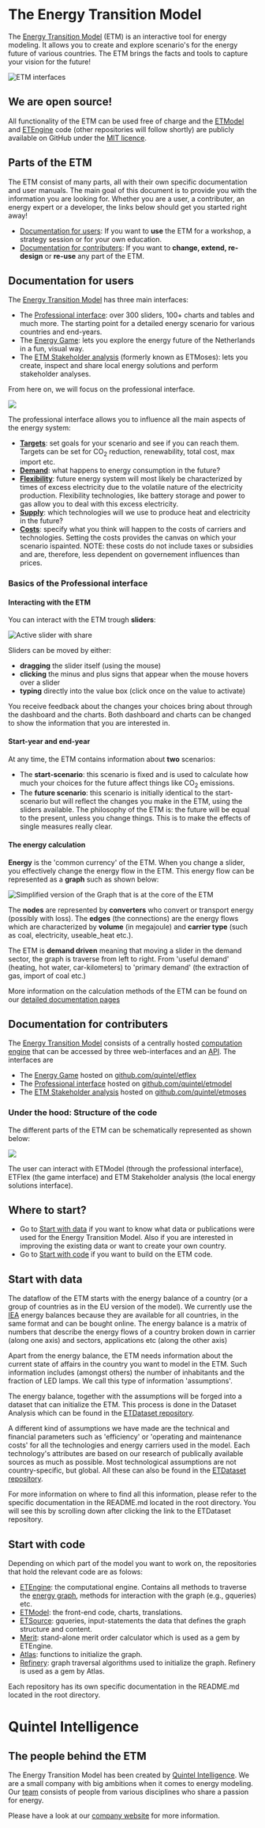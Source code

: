 # The Energy Transition Model

The [Energy Transition Model](https://energytransitionmodel.com/) (ETM) 
is an interactive tool for energy modeling. It allows you to create and explore 
scenario's for the energy future of various countries. 
The ETM brings the facts and tools to capture your vision for the future!

![ETM interfaces](images/20160809-screenshot-ETM-interfaces.png)

## We are open source!

All functionality of the ETM can be used free of charge and the 
[ETModel](https://github.com/quintel/etmodel) and 
[ETEngine](https://github.com/quintel/etengine) code (other repositories
will follow shortly) are publicly
available on GitHub under the 
[MIT licence](https://github.com/quintel/etmodel/blob/master/LICENSE.txt).


## Parts of the ETM

The ETM consist of many parts, all with their own specific documentation and 
user manuals.
The main goal of this document is to provide you with the information you are 
looking for.
Whether you are a user, a contributer, an energy expert or a developer, 
the links below should get you started right away!

* [Documentation for users](#users_doc): 
If you want to **use** the ETM for a workshop, a strategy session or for your own
education.
* [Documentation for contributers](#contr_doc): If you 
want to **change, extend, re-design** or **re-use** any part of the ETM.

## <a name="users_doc"></a>Documentation for users

The [Energy Transition Model](https://energytransitionmodel.com/) has 
three main interfaces:

* The [Professional interface](https://pro.energytransitionmodel.com/): over 300 sliders, 
100+ charts and tables and much more. The starting point for a detailed
energy scenario for various countries and end-years.
* The [Energy Game](https://light.energytransitionmodel.com/): lets you explore the 
energy future of the Netherlands in a fun, visual way.
* The [ETM Stakeholder analysis](https://moses.energytransitionmodel.com/) (formerly known as ETMoses): lets you create, inspect and share local energy solutions and perform stakeholder analyses.  

From here on, we will focus on the professional interface.

![](images/20160809-screenshot-pro-ETM.png)

The professional interface allows you to influence all the main aspects of the 
energy system:

* [**Targets**](/general/targets.md): set goals for your scenario and see if you can reach them. Targets can be set for CO<sub>2</sub> reduction, renewability, total cost, max import etc.
* [**Demand**](/general/demand.md): what happens to energy consumption in the future? 
* [**Flexibility**](/general/flexibility.md): future energy system will most likely be characterized by times of excess electricity due to the volatile nature of the electricity production. Flexibility technologies, like battery storage and power to gas allow you to deal with this excess electricity.
* [**Supply**](/general/supply.md): which technologies will we use to produce heat and electricity in the future?
* [**Costs**](/general/costs.md): specify what you think will happen to the costs of carriers and technologies. Setting the costs provides the canvas on which your scenario ispainted. NOTE: these costs do not include taxes or subsidies and are, therefore, less dependent on governement influences than prices.


### Basics of the Professional interface 

#### Interacting with the ETM

You can interact with the ETM trough **sliders**:

![Active slider with share](https://f.cloud.github.com/assets/1303760/1733125/deb716b8-632f-11e3-97bd-032db6dfe9b9.png)

Sliders can be moved by either:

* **dragging** the slider itself (using the mouse)
* **clicking** the minus and plus signs that appear when the mouse hovers over a 
slider
* **typing** directly into the value box (click once on the value to activate)

You receive feedback about the changes your choices bring about through the 
dashboard and the charts. Both dashboard and charts can be changed to show the 
information that you are interested in.

#### Start-year and end-year

At any time, the ETM contains information about **two** scenarios:

* The **start-scenario**: this scenario is fixed and is used to calculate how much your choices for the future affect things like CO<sub>2</sub> emissions.
* The **future scenario**: this scenario is initially identical to the 
start-scenario but will reflect the changes you make in the ETM, using the 
sliders available. The philosophy of the ETM is: the future will be equal to the present, unless you change things. This is to make the effects of single measures
really clear.

#### <a name="energy_calc"></a>The energy calculation

**Energy** is the 'common currency' of the ETM. When you change a slider, 
you effectively change the energy flow in the ETM. This energy flow can be 
represented as a **graph** such as shown below:

![Simplified version of the Graph that is at the core of the ETM](images/Graph.jpg)

The **nodes** are represented by **converters** who convert or 
transport energy (possibly with loss). The **edges** (the connections) are the 
energy flows which are characterized by **volume** (in megajoule) and 
**carrier type** (such as coal, electricity, useable_heat etc.).

The ETM is **demand driven** meaning that moving a slider in the demand sector, 
the graph is traverse from left to right. From 'useful demand' (heating, 
hot water, car-kilometers) to 'primary demand' (the extraction of gas, import 
of coal etc.)

More information on the calculation methods of the ETM can be found on our
[detailed documentation pages](/general/documentation.md)

## <a name="contr_doc"></a>Documentation for contributers

The [Energy Transition Model](https://energytransitionmodel.com/) consists of 
a centrally hosted [computation engine](https://github.com/quintel/etengine) 
that can be accessed by three web-interfaces and an 
[API](https://energytransitionmodel.com/api). The interfaces are 

* The [Energy Game](https://light.energytransitionmodel.com/) hosted on 
[github.com/quintel/etflex](https://github.com/quintel/etflex)
* The [Professional interface](https://pro.energytransitionmodel.com/) hosted on 
[github.com/quintel/etmodel](https://github.com/quintel/etmodel)
* The [ETM Stakeholder analysis](https://moses.energytransitionmodel.com/) hosted on [github.com/quintel/etmoses](https://github.com/quintel/etmoses)

### Under the hood: Structure of the code

The different parts of the ETM can be schematically represented as shown below:

![](http://f.cl.ly/items/2a1x0m062V2N310k2p40/Screen%20Shot%202013-12-13%20at%2013.17.18.png)

The user can interact with ETModel (through the professional interface), 
ETFlex (the game interface) and ETM Stakeholder analysis (the local energy solutions interface). 

## Where to start?

* Go to [Start with data](#start_data) if you want to know what data or publications were used for the Energy Transition Model. Also if you are interested in improving the existing data or want to create your own country.
* Go to [Start with code](#start_code) if you want to build on the ETM 
code.

## <a name="start_data"></a> Start with data

The dataflow of the ETM starts with the energy 
balance of a country (or a group of countries as in the EU version of the 
model).
We currently use the [IEA](http://www.iea.org/) energy balances because they 
are available for all countries, in the same format and can be bought online.
The energy balance is a matrix of numbers that describe the energy flows of a 
country broken down in carrier (along one axis) and sectors, applications etc (along the other axis)

Apart from the energy balance, the ETM needs information about the current state of
affairs in the country you want to model in the ETM. Such information includes 
(amongst others) the number of inhabitants and the fraction of LED lamps.
We call this type of information 'assumptions'.

The energy balance, together with the assumptions will be forged into a dataset 
that can initialize the ETM. This process is done in the Dataset Analysis which 
can be found in the 
[ETDataset repository](https://github.com/quintel/etdataset-public).

A different kind of assumptions we have made are the technical and financial parameters such as 'efficiency' or 'operating and maintenance costs' for all the technologies and energy carriers used in the model. Each technology's attributes are based on our research of publically available sources as much as possible. Most technological assumptions are not country-specific, but global. All these can also be found in the 
[ETDataset repository](https://github.com/quintel/etdataset-public).

For more information on where to find all this information, please refer to the specific documentation in the README.md located in the root directory. You will see this by scrolling down after clicking the link to the ETDataset repository.

## <a name="start_code"></a> Start with code

Depending on which part of the model you want to work on, the repositories that
hold the relevant code are as folows:

* [ETEngine](https://github.com/quintel/etengine): the computational engine. 
Contains all methods to traverse the [energy graph](#energy_calc), methods 
for interaction with the graph (e.g., gqueries) etc.
* [ETModel](https://github.com/quintel/etmodel): the front-end code, charts, translations.
* [ETSource](https://github.com/quintel/etsource): gqueries, input-statements 
the data that defines the graph structure and content.
* [Merit](https://github.com/quintel/merit): stand-alone merit order calculator
which is used as a gem by ETEngine.
* [Atlas](https://github.com/quintel/atlas): functions to initialize the graph.
* [Refinery](https://github.com/quintel/refinery): graph traversal algorithms 
used to initialize the graph. Refinery is used as a gem by Atlas.

Each repository has its own specific documentation in the 
README.md located in the root directory.

# Quintel Intelligence

## The people behind the ETM

The Energy Transition Model has been created by 
[Quintel Intelligence](http://quintel.com/). We are a small company with big
ambitions when it comes to energy modeling. Our [team](http://quintel.com/team) 
consists of people from various disciplines who share a passion for energy.

Please have a look at our [company website](http://quintel.com/) for more information.
